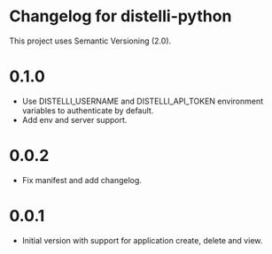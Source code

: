 # Changelog for distelli-python

This project uses Semantic Versioning (2.0).

# 0.1.0

* Use DISTELLI_USERNAME and DISTELLI_API_TOKEN environment variables to authenticate by default.
* Add env and server support.

# 0.0.2

* Fix manifest and add changelog.

# 0.0.1

* Initial version with support for application create, delete and view.
